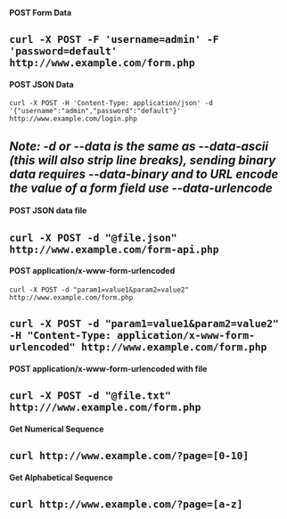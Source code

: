 #### POST Form Data

```curl -X POST -F 'username=admin' -F 'password=default' http://www.example.com/form.php```
-----


#### POST JSON Data

```curl -X POST -H 'Content-Type: application/json' -d '{"username":"admin","password":"default"}' http://www.example.com/login.php```

*Note: -d or --data is the same as --data-ascii (this will also strip line breaks), sending binary data requires --data-binary and to URL encode the value of a form field use --data-urlencode*
-----


#### POST JSON data file

```curl -X POST -d "@file.json" http://www.example.com/form-api.php```
-----


#### POST application/x-www-form-urlencoded

```curl -X POST -d "param1=value1&param2=value2" http://www.example.com/form.php```

```curl -X POST -d "param1=value1&param2=value2" -H "Content-Type: application/x-www-form-urlencoded" http://www.example.com/form.php```
-----


#### POST application/x-www-form-urlencoded with file

```curl -X POST -d "@file.txt" http:///www.example.com/form.php```
-----


#### Get Numerical Sequence

```curl http://www.example.com/?page=[0-10]```
-----


#### Get Alphabetical Sequence

```curl http://www.example.com/?page=[a-z]```
-----

